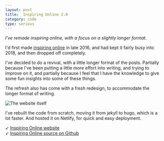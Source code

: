```yaml
---
layout: post
title:  Inspiring Online 2.0
category: code
type: serious
---
```


*I've remade inspiring online, with a focus on a slightly longer format.*

I'd first made [inspiring online](http://tholman.com/post/inspiring-online/) in late 2016, and had kept it fairly busy into 2018, and then dropped off completely.

I've decided to do a revival, with a little longer format of the posts. Partially because I've been putting a little more effort into writing, and trying to improve on it, and partially because I feel that I have the knowledge to give some fun insights into some of these things.

The refresh also has come with a fresh redesign, to accommodate the longer format of writing.

![The website itself]({{site.url}}/images/inspiring-online-two.png)

I've rebuilt the code from scratch, moving it from jekyll to hugo, which is a lot faster. And hosted it on Netlify, for quick and easy deployment.

➶ [Inspiring Online website](http://inspiring.online)  
➶ [Inspiring Online source on Github](https://github.com/tholman/inspiring-online)